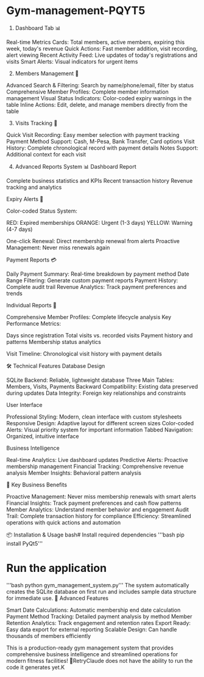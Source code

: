 # Gym-management-PQYT5

1. Dashboard Tab 📊

Real-time Metrics Cards: Total members, active members, expiring this week, today's revenue
Quick Actions: Fast member addition, visit recording, alert viewing
Recent Activity Feed: Live updates of today's registrations and visits
Smart Alerts: Visual indicators for urgent items

2. Members Management 👥

Advanced Search & Filtering: Search by name/phone/email, filter by status
Comprehensive Member Profiles: Complete member information management
Visual Status Indicators: Color-coded expiry warnings in the table
Inline Actions: Edit, delete, and manage members directly from the table

3. Visits Tracking 📝

Quick Visit Recording: Easy member selection with payment tracking
Payment Method Support: Cash, M-Pesa, Bank Transfer, Card options
Visit History: Complete chronological record with payment details
Notes Support: Additional context for each visit

4. Advanced Reports System 📊
Dashboard Report

Complete business statistics and KPIs
Recent transaction history
Revenue tracking and analytics

Expiry Alerts 🚨

Color-coded Status System:

RED: Expired memberships
ORANGE: Urgent (1-3 days)
YELLOW: Warning (4-7 days)


One-click Renewal: Direct membership renewal from alerts
Proactive Management: Never miss renewals again

Payment Reports 💳

Daily Payment Summary: Real-time breakdown by payment method
Date Range Filtering: Generate custom payment reports
Payment History: Complete audit trail
Revenue Analytics: Track payment preferences and trends

Individual Reports 👤

Comprehensive Member Profiles: Complete lifecycle analysis
Key Performance Metrics:

Days since registration
Total visits vs. recorded visits
Payment history and patterns
Membership status analytics


Visit Timeline: Chronological visit history with payment details

🛠️ Technical Features
Database Design

SQLite Backend: Reliable, lightweight database
Three Main Tables: Members, Visits, Payments
Backward Compatibility: Existing data preserved during updates
Data Integrity: Foreign key relationships and constraints

User Interface

Professional Styling: Modern, clean interface with custom stylesheets
Responsive Design: Adaptive layout for different screen sizes
Color-coded Alerts: Visual priority system for important information
Tabbed Navigation: Organized, intuitive interface

Business Intelligence

Real-time Analytics: Live dashboard updates
Predictive Alerts: Proactive membership management
Financial Tracking: Comprehensive revenue analysis
Member Insights: Behavioral pattern analysis

🚀 Key Business Benefits

Proactive Management: Never miss membership renewals with smart alerts
Financial Insights: Track payment preferences and cash flow patterns
Member Analytics: Understand member behavior and engagement
Audit Trail: Complete transaction history for compliance
Efficiency: Streamlined operations with quick actions and automation

📦 Installation & Usage
bash# Install required dependencies
'''bash pip install PyQt5'''

# Run the application
'''bash python gym_management_system.py'''
The system automatically creates the SQLite database on first run and includes sample data structure for immediate use.
🎯 Advanced Features

Smart Date Calculations: Automatic membership end date calculation
Payment Method Tracking: Detailed payment analysis by method
Member Retention Analytics: Track engagement and retention rates
Export Ready: Easy data export for external reporting
Scalable Design: Can handle thousands of members efficiently

This is a production-ready gym management system that provides comprehensive business intelligence and streamlined operations for modern fitness facilities! 💪RetryClaude does not have the ability to run the code it generates yet.K
